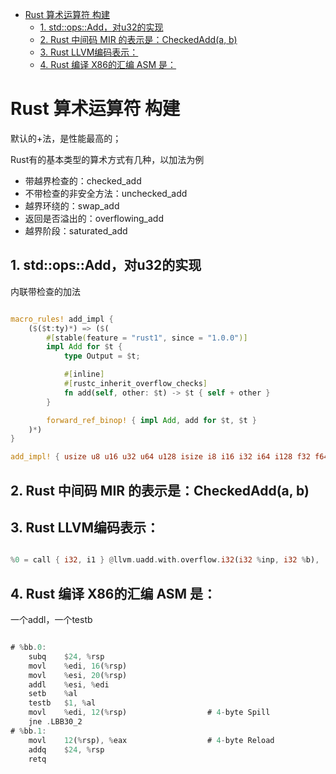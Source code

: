 - [Rust 算术运算符 构建](#rust-算术运算符-构建)
  - [1. std::ops::Add，对u32的实现](#1-stdopsadd对u32的实现)
  - [2. Rust 中间码 MIR 的表示是：CheckedAdd(a, b)](#2-rust-中间码-mir-的表示是checkedadda-b)
  - [3. Rust LLVM编码表示：](#3-rust-llvm编码表示)
  - [4. Rust 编译 X86的汇编 ASM 是：](#4-rust-编译-x86的汇编-asm-是)

# Rust 算术运算符 构建

默认的+法，是性能最高的；

Rust有的基本类型的算术方式有几种，以加法为例

* 带越界检查的：checked_add
* 不带检查的非安全方法：unchecked_add
* 越界环绕的：swap_add
* 返回是否溢出的：overflowing_add
* 越界阶段：saturated_add

## 1. std::ops::Add，对u32的实现

内联带检查的加法

``` rs

macro_rules! add_impl {
    ($($t:ty)*) => ($(
        #[stable(feature = "rust1", since = "1.0.0")]
        impl Add for $t {
            type Output = $t;

            #[inline]
            #[rustc_inherit_overflow_checks]
            fn add(self, other: $t) -> $t { self + other }
        }

        forward_ref_binop! { impl Add, add for $t, $t }
    )*)
}

add_impl! { usize u8 u16 u32 u64 u128 isize i8 i16 i32 i64 i128 f32 f64 }

```

## 2. Rust 中间码 MIR 的表示是：CheckedAdd(a, b)

## 3. Rust LLVM编码表示：

``` rs

%0 = call { i32, i1 } @llvm.uadd.with.overflow.i32(i32 %inp, i32 %b), !dbg !752

```

## 4. Rust 编译 X86的汇编 ASM 是：

一个addl，一个testb

``` rs

# %bb.0:
	subq	$24, %rsp
	movl	%edi, 16(%rsp)
	movl	%esi, 20(%rsp)
	addl	%esi, %edi
	setb	%al
	testb	$1, %al
	movl	%edi, 12(%rsp)                  # 4-byte Spill
	jne	.LBB30_2
# %bb.1:
	movl	12(%rsp), %eax                  # 4-byte Reload
	addq	$24, %rsp
	retq
```